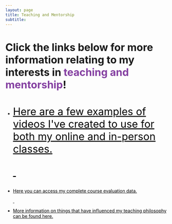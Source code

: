 ```yaml
---
layout: page
title: Teaching and Mentorship
subtitle: 
---
```


<p>&nbsp;</p>
<p><span style="font-size: 24pt;"><strong>Click the links below for more information relating to my interests in <span style="color: #843fa1;">teaching and mentorship</span>!</strong></span></p>
<p>&nbsp;</p>
<ul>
<li><span style="color: #000000; font-size: 24pt;"><a style="color: #000000;" href="https://leeloew.github.io/videoexamples/"> <span style="color: #000000;">Here are a few examples of videos I've created to use for both my online and in-person classes.
<p>&nbsp;</p>
<li><span style="color: #000000; font-size: 24pt;"><a style="color: #000000;" href="https://leeloew.github.io/CourseEvalsComplete/"> <span style="color: #000000;">Here you can access my complete course evaluation data.
<p>&nbsp;</p>
<li><span style="color: #000000; font-size: 24pt;"><a style="color: #000000;" href="https://leeloew.github.io/teachinginfluences/"> <span style="color: #000000;">More information on things that have influenced my teaching philosophy can be found here.
